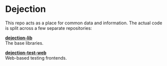 # Dejection

This repo acts as a place for common data and information. The actual code is
split across a few separate repositories:

**[dejection-lib][lib]**  
The base libraries.

**[dejection-test-web][test-web]**  
Web-based testing frontends.

[lib]: https://github.com/lasar/dejection-lib
[test-web]: https://github.com/lasar/dejection-test-web
